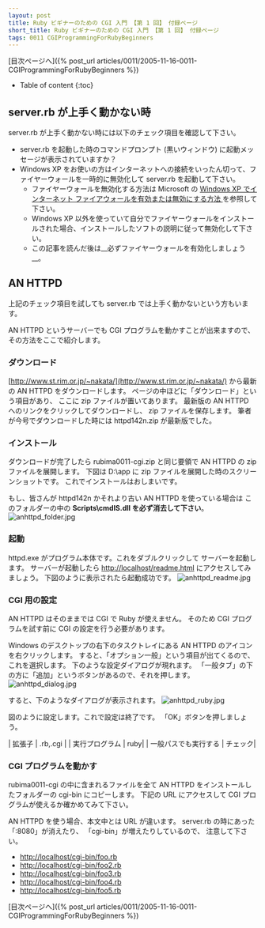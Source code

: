 ```yaml
---
layout: post
title: Ruby ビギナーのための CGI 入門 【第 1 回】 付録ページ
short_title: Ruby ビギナーのための CGI 入門 【第 1 回】 付録ページ
tags: 0011 CGIProgrammingForRubyBeginners
---
```



[目次ページへ]({% post_url articles/0011/2005-11-16-0011-CGIProgrammingForRubyBeginners %})

* Table of content
{:toc}


## server.rb が上手く動かない時

server.rb が上手く動かない時には以下のチェック項目を確認して下さい。

* server.rb を起動した時のコマンドプロンプト (黒いウィンドウ) に起動メッセージが表示されていますか？
* Windows XP をお使いの方はインターネットへの接続をいったん切って、ファイヤーウォールを一時的に無効化して server.rb を起動して下さい。
  * ファイヤーウォールを無効化する方法は Microsoft の [Windows XP でインターネット ファイアウォールを有効または無効にする方法 ](http://support.microsoft.com/default.aspx?scid=kb;ja;283673) を参照して下さい。
  * Windows XP 以外を使っていて自分でファイヤーウォールをインストールされた場合、インストールしたソフトの説明に従って無効化して下さい。
  * この記事を読んだ後は__必ずファイヤーウォールを有効化しましょう__。


## AN HTTPD

上記のチェック項目を試しても server.rb では上手く動かないという方もいます。

AN HTTPD というサーバーでも CGI プログラムを動かすことが出来ますので、
その方法をここで紹介します。

### ダウンロード

[http://www.st.rim.or.jp/~nakata/](http://www.st.rim.or.jp/~nakata/)
から最新の AN HTTPD をダウンロードします。
ページの中ほどに「ダウンロード」という項目があり、
ここに zip ファイルが置いてあります。
最新版の AN HTTPD へのリンクをクリックしてダウンロードし、
zip ファイルを保存します。
筆者が今号でダウンロードした時には httpd142n.zip が最新版でした。

### インストール

ダウンロードが完了したら rubima0011-cgi.zip と同じ要領で
AN HTTPD の zip ファイルを展開します。
下図は D:\app に zip ファイルを展開した時のスクリーンショットです。
これでインストールはおしまいです。

もし、皆さんが httpd142n かそれより古い AN HTTPD を使っている場合は
このフォルダーの中の __Scripts\cmdIS.dll を必ず消去して下さい__。 
![anhttpd_folder.jpg]({{site.baseurl}}/images/0011-CGIProgrammingForRubyBeginners-Appendix/anhttpd_folder.jpg)

### 起動

httpd.exe がプログラム本体です。これをダブルクリックして
サーバーを起動します。
サーバーが起動したら [http://localhost/readme.html](http://localhost/readme.html) にアクセスしてみましょう。
下図のように表示されたら起動成功です。
![anhttpd_readme.jpg]({{site.baseurl}}/images/0011-CGIProgrammingForRubyBeginners-Appendix/anhttpd_readme.jpg)

### CGI 用の設定

AN HTTPD はそのままでは CGI で Ruby が使えません。
そのため CGI プログラムを試す前に CGI の設定を行う必要があります。

Windows のデスクトップの右下のタスクトレイにある AN HTTPD のアイコンを右クリックします。
すると、「オプション一般」という項目が出てくるので、これを選択します。
下のような設定ダイアログが現れます。
「一般タブ」の下の方に「追加」というボタンがあるので、それを押します。
![anhttpd_dialog.jpg]({{site.baseurl}}/images/0011-CGIProgrammingForRubyBeginners-Appendix/anhttpd_dialog.jpg)

すると、下のようなダイアログが表示されます。
![anhttpd_ruby.jpg]({{site.baseurl}}/images/0011-CGIProgrammingForRubyBeginners-Appendix/anhttpd_ruby.jpg)

図のように設定します。これで設定は終了です。
「OK」ボタンを押しましょう。

|  拡張子 |  .rb,.cgi |
|  実行プログラム |  ruby|
|  一般パスでも実行する |  チェック|


### CGI プログラムを動かす

rubima0011-cgi の中に含まれるファイルを全て
AN HTTPD をインストールしたフォルダーの cgi-bin にコピーします。
下記の URL にアクセスして CGI プログラムが使えるか確かめてみて下さい。

AN HTTPD を使う場合、本文中とは URL が違います。
server.rb の時にあった「:8080」が消えたり、
「cgi-bin」が増えたりしているので、
注意して下さい。

* [http://localhost/cgi-bin/foo.rb](http://localhost/cgi-bin/foo.rb)
* [http://localhost/cgi-bin/foo2.rb](http://localhost/cgi-bin/foo2.rb)
* [http://localhost/cgi-bin/foo3.rb](http://localhost/cgi-bin/foo3.rb)
* [http://localhost/cgi-bin/foo4.rb](http://localhost/cgi-bin/foo4.rb)
* [http://localhost/cgi-bin/foo5.rb](http://localhost/cgi-bin/foo5.rb)


[目次ページへ]({% post_url articles/0011/2005-11-16-0011-CGIProgrammingForRubyBeginners %})


